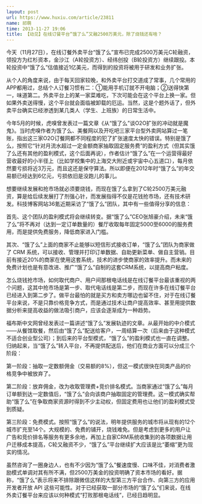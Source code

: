 ```yaml
---
layout: post
url: https://www.huxiu.com/article/23811
name: 祁萌
time: 2013-11-27 19:06
title: 【动见】在线订餐平台“饿了么”又融2500万美元，除了烧钱还有啥？
---
```

今天（11月27日），在线订餐外卖平台“饿了么”宣布已完成2500万美元C轮融资，领投方为红杉资本，金沙江（A轮投资方）、经纬创投（B轮投资方）继续跟投。本轮投资中“饿了么”估值接近1亿美元，而得到的投资将被用于研发和业务扩张。

从个人的角度来说，由于每天回家较晚，和外卖平台打交道成了常事，几个常用的APP都用过，总结个人订餐习惯有二：①能用手机订就不开电脑；②送得快第一，味道第二。外卖平台上的某一家菜难吃，下次可能会在这个平台上换一家。但如果外卖送得慢，这个平台就会面临被卸载的厄运。当然，这是个题外话了，但外卖平台确实已经渗透到某几类人（学生、上班族）的日常生活中。

今年5月的时候，虎嗅曾发表过一篇文章《从“饿了么”谈O2O扩张的冲动就是魔鬼》。当时虎嗅作者为饿了么、美餐网以及开吃吧三家平台型外卖网站算过一笔账，指出这三家O2O订餐网都不同程度的犯了扩张速度太快的错误。特别是饿了么，按照它“针对月流水超过一定金额商家抽取固定服务费”的盈利方式（但其实饿了么还有其他的盈利模式，这个后面再说），作者估计“饿了么”在一个运营得最好营收最好的小半径上（比如学校集中的上海交大附近或宇宙中心五道口），每月依然要亏损将近3万元，而且这还是保守算法。所以即便在2012年时“饿了么”的年交易额已经达到6亿元，亏损依旧是没跑儿的事儿。

想要继续发展和抢市场就必须要烧钱，而现在饿了么拿到了C轮2500万美元融资，算是给后续发展打了剂强心针，而发展指得不仅是花钱抢市场，还有技术研发。科技博客网站36氪近期采访了“饿了么”团队，其中有一些值得分享的信息：

首先、这个团队的盈利模式将会继续转变。据“饿了么”CEO张旭豪介绍，未来“饿了么”将不再对（达到一定订单数量的）餐厅收取每年固定5000至6000的服务费用，而是提供免费服务，降低商家进入门槛。

其次、“饿了么”上面的商家不止能够以短信形式接收订单，“饿了么”团队为商家做了 CRM 系统，可以接收、管理并打印订单数据、自助更新菜单、做自主营销。目前有接近20%的商家在使用这套系统，技术的进步使商家的效率提升。而未来的免费计划也是有意改进、推广“饿了么”自制的这套CRM系统，以提高商户粘度。

怎么烧钱抢市场，如何取代商户、用户间那根电话线是在线订餐平台最该重视的两个问题，这其中抢市场是第一步、取代电话线是第二步，而现在许多在线订餐平台已经进入到第二步了。做平台最怕的就是买方和卖方哪边也留不住，对于在线订餐平台来说，不是只靠价格竞争方式，而是通过技术让商户提高效率、甚至用提供数据分析来提高收益的做法吸引商户，应该会逐渐成为一种趋势。

福布斯中文网曾经发表过一篇讲述“饿了么”发展轨迹的文章。从最开始的中介模式——从餐馆取餐，然后由“饿了么”配送给客户，一周结算一次（后来由于这种模式不适合创业型公司）；到后来的平台型模式，“饿了么”的盈利模式也一直在调整。归纳起来，当“饿了么”转入平台，不再提供配送后，他们在商业方面可以分成三个阶段：

第一阶段：抽取一定数额佣金（交易额的8%），但这一模式很快在同类产品的价格竞争中被放弃了。

第二阶段：放弃佣金，改为收取管理费+竞价排名模式。当商家通过“饿了么”每月订单额到达一定数值后，“饿了么”会向该商户抽取固定的管理费。这一模式确实帮助“饿了么”在争取商家资源时得到不少主动权，但固定费用也让他们的盈利模式受到质疑。

第三阶段：免费模式。按照“饿了么”的说法，明年提供服务的城市将从现有的12个城市扩充至14个。大规模的、免费的铺开，烧钱难免。但是考虑到更多的用户让广告和竞价排名等服务有更多余地，再加上自家CRM系统收集到的各项数据让用户迁移成本提高，C轮又融资不少，“饿了么”平台继续扩大应该是比“萎缩”更为现实的情况。

虽然咨询了一圈身边人，也有不少因为“饿了么”餐速度慢、口味不佳，对消费者激励模式单调对其有所不满，但2500万美金的投资明确了资本市场的看好。据称，“饿了么”表示将来不排除跟微信这样的大型第三方平台合作、向第三方的应用开发者开放 API 这些可能性。对于已经获取一部分市场的“饿了么”们来说，在线外卖订餐平台来应该以何种模式“打败那根电话线”，已经日趋明显。

